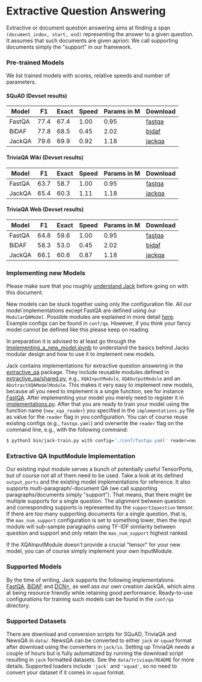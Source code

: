 # Extractive Question Answering

Extractive or document question answering aims at finding a span `(document_index, start, end)` representing the answer
to a given question. It assumes that such documents are given apriori. We call supporting documents simply the "support"
in our framework.

### Pre-trained Models

We list trained models with scores, relative speeds and number of parameters.
 
#### SQuAD (Devset results)

| Model         |  F1  | Exact  | Speed | Params in M  | Download        |
|---------------|------|--------|-------|--------------|-----------------|
| FastQA        | 77.4 |  67.4  |  1.00  |     0.95     | [fastqa]        |
| BiDAF         | 77.8 |  68.5  |  0.45  |     2.02     | [bidaf]         |
| JackQA        | 79.6 |  69.9  |  0.92  |     1.18     | [jackqa]  |

[bidaf]: https://www.dropbox.com/s/63zkes18juan7wa/bidaf.zip?dl=1
[fastqa]: https://www.dropbox.com/s/qb796uljoqj0lvo/fastqa.zip?dl=1
[jackqa]: https://www.dropbox.com/s/061y88hcq62az63/jack_qa.zip?dl=1

#### TriviaQA Wiki (Devset results)

| Model         |  F1  | Exact  | Speed | Params in M  | Download          |
|---------------|------|--------|-------|--------------|-------------------|
| FastQA        | 63.7 |  58.7  |  1.00  |     0.95     | [fastqa][fastqa_tqa_wiki] |
| JackQA        | 65.4 |  60.3  |  1.11  |     1.18     | [jackqa][jackqa_tqa_wiki] |

<!---[bidaf_tqa_wiki]: ---> 
[fastqa_tqa_wiki]: https://www.dropbox.com/s/cf8ymjtxu3o02wb/fastqa.zip?dl=1
[jackqa_tqa_wiki]: https://www.dropbox.com/s/e96cox9dqaanbyw/jack_qa.zip?dl=1

#### TriviaQA Web (Devset results)

| Model         |  F1  | Exact  | Speed | Params in M  | Download          |
|---------------|------|--------|-------|--------------|-------------------|
| FastQA        | 64.8 | 59.6   |  1.00 |    0.95      | [fastqa][fastqa_tqa_web]  |
| BiDAF         | 58.3 | 53.0   |  0.45 |    2.02      | [bidaf][bidaf_tqa_web]   |
| JackQA        | 66.1 | 60.6   |  0.87 |    1.18      | [jackqa][jackqa_tqa_web]  |

[bidaf_tqa_web]: https://www.dropbox.com/s/lsy8z9zuzb24gvc/bidaf.zip?dl=1
[fastqa_tqa_web]: https://www.dropbox.com/s/nqwvv29gmo5zzm2/fastqa.zip?dl=1
[jackqa_tqa_web]: https://www.dropbox.com/s/9ntnylqjdvwie7h/jack_qa.zip?dl=1

### Implementing new Models

Please make sure that you roughly [understand Jack](/docs/Understanding_Jack_the_Reader.md) before going on with
this document.

New models can be stuck together using only the configuration file. All our model implementations except FastQA are
defined using our `ModularQAModel`. Possible modules are explained in more detail [here](/docs/Encoder_Modules.md).
Example configs can be found in `conf/qa`. However, if you think your fancy model cannot be defined like this please
keep on reading.

In preparation it is advised to at least go through the
[Implementing_a_new_model.ipynb](/notebooks/Implementing_a_new_model.ipynb) to understand the basics behind Jacks modular
design and how to use it to implement new models.

Jack contains implementations for extractive question answering in the [extractive_qa](/jack/readers/extractive_qa)
package. They include reusable modules defined in [extractive_qa/shared.py](/jack/readers/extractive_qa/shared.py),
e.g., `XQAInputModule`, `XQAOutputModule` and an `AbstractXQAModelModule`. This makes it very easy to implement new
models, because all you need to implement is a single function, see for instance [FastQA](/jack/readers/extractive_qa/fastqa.py). 
After implementing your model you merely need to register it in 
[implementations.py](/jack/readers/implementations.py). After that you are ready to train your model using the function
name (`new_xqa_reader`) you specified in the `implementations.py` file as value for the `reader` flag in you
configuration. You can of course reuse existing configs (e.g., `fastqa.yaml`) and overwrite the `reader` flag on the
command line, e.g., with the following command:

```bash
$ python3 bin/jack-train.py with config='./conf/fastqa.yaml' reader=new_xqa_reader
```

### Extractive QA InputModule Implementation

Our existing input module serves a bunch of potentially useful TensorPorts, but of course not all of them need to be
used. Take a look at its defined `output_ports` and the existing model implementations for reference.
It also supports multi-paragraph/-document QA (we call supporting paragraphs/documents simply "support"). 
That means, that there might be multiple supports for a single question. The alignment between question and corresponding
supports is represented by the `support2question` tensor. If there are too many supporting documents for a single
question, that is, the `max_num_support` configuration is set to something lower, then the input module will sub-sample
paragraphs using TF-IDF similarity between question and support and only retain the `max_num_support` highest ranked.

If the XQAInputModule doesn't provide a crucial "tensor" for your new model, you can of course simply implement your own
InputModule.

### Supported Models

By the time of writing, Jack supports the following implementations: [FastQA][fastqa], [BiDAF][bidaf] and [DCN+][dcn+],
as well ass our own creation JackQA, which aims at being resource friendly while retaining good performance. 
Ready-to-use configurations for training such models can be found in the `conf/qa` directory.

[fastqa]: https://arxiv.org/abs/1703.04816
[bidaf]: https://arxiv.org/abs/1611.01603
[dcn+]: https://arxiv.org/abs/1711.00106

### Supported Datasets

There are download and conversion scripts for SQuAD, TriviaQA and NewsQA in `data/`. NewsQA can be converted to either
`jack` or `squad` format after download using the converters in `jack/io`. Setting up TriviaQA needs a couple of hours 
but is fully automatized by running the download script resulting in `jack` formatted datasets. See the 
`data/triviaqa/README` for more details. Supported loaders include `'jack'` and `'squad'`, so no need to convert your
dataset if it comes in `squad` format.


[squad]: https://rajpurkar.github.io/SQuAD-explorer/
[triviaqa]: http://nlp.cs.washington.edu/triviaqa/
[newsqa]: https://datasets.maluuba.com/NewsQA
